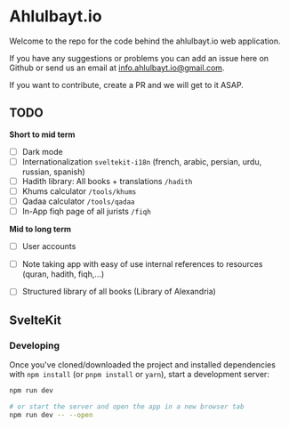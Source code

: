 # Ahlulbayt.io

Welcome to the repo for the code behind the ahlulbayt.io web application.

If you have any suggestions or problems you can add an issue here on Github or send us an email at info.ahlulbayt.io@gmail.com.

If you want to contribute, create a PR and we will get to it ASAP.

## TODO

**Short to mid term**

- [ ] Dark mode
- [ ] Internationalization `sveltekit-i18n` (french, arabic, persian, urdu, russian, spanish)
- [ ] Hadith library: All books + translations `/hadith`
- [ ] Khums calculator `/tools/khums`
- [ ] Qadaa calculator `/tools/qadaa`
- [ ] In-App fiqh page of all jurists `/fiqh`

**Mid to long term**

- [ ] User accounts
- [ ] Note taking app with easy of use internal references to resources (quran, hadith, fiqh,...)
- [ ] Structured library of all books (Library of Alexandria)


## SvelteKit

### Developing

Once you've cloned/downloaded the project and installed dependencies with `npm install` (or `pnpm install` or `yarn`), start a development server:

```bash
npm run dev

# or start the server and open the app in a new browser tab
npm run dev -- --open
```
